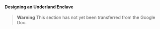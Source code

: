 #### Designing an Underland Enclave

> **Warning**
> This section has not yet been transferred from the Google Doc.
